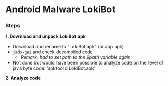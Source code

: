 # Android Malware LokiBot
### Steps

**1. Download and unpack LokiBot.apk**
- Download and rename to "LokiBot.apk" (or app.apk)
- `jadx-gui` and check decompiled code
  - *Remark: had to set path to the $path variable again*
- Not done but would have been possible to analyze code on the level of java byte code:  'apktool d LokiBot.apk' 


**2. Analyze code**
